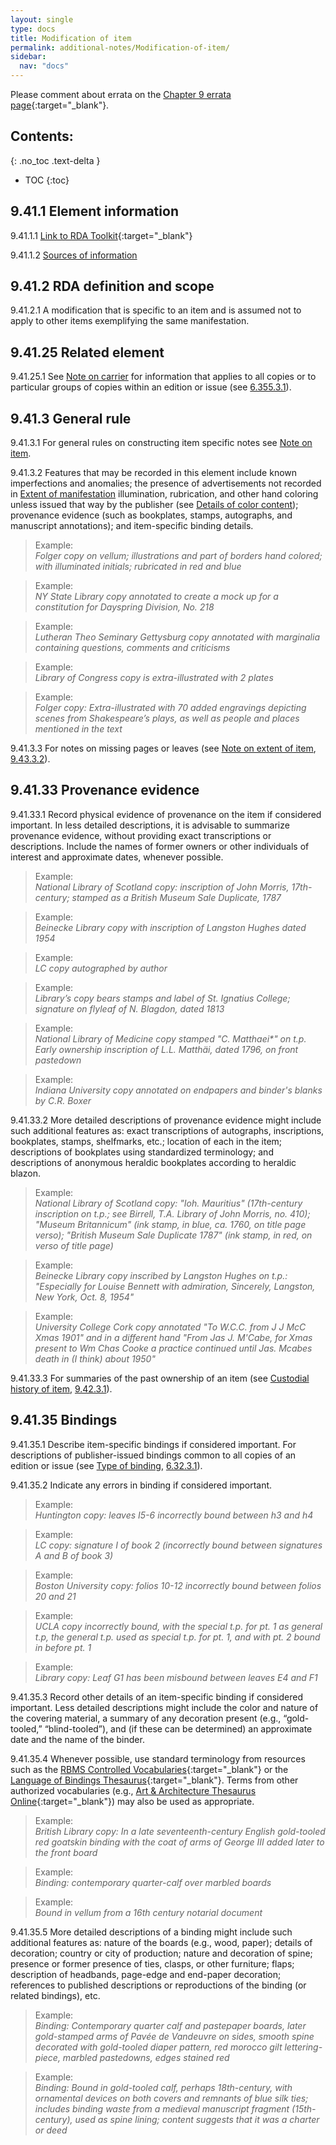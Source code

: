 ```yaml
---
layout: single
type: docs
title: Modification of item
permalink: additional-notes/Modification-of-item/
sidebar:
  nav: "docs"
---
```


Please comment about errata on the [Chapter 9 errata page](https://docs.google.com/document/d/1O-4HOsrSwNPkw28P9J9SWmJv0cwGZ0DGGSfXrEWaaO0/edit#bookmark=id.p9ug8n1p1fab){:target="_blank"}.

## Contents:
{: .no_toc .text-delta }

- TOC
{:toc}

## 9.41.1 Element information

<a name="9.41.1.1">9.41.1.1</a> [Link to RDA Toolkit](https://beta.rdatoolkit.org/Content?externalId=en-US_ala-0933d5b6-bbe5-3c50-87cb-5a54df6d2580){:target="_blank"}

<a name="9.41.1.2">9.41.1.2</a> [Sources of information](/DCRMR/additional-notes/)

## 9.41.2 RDA definition and scope

<a name="9.41.2.1">9.41.2.1</a> A modification that is specific to an item and is assumed not to apply to other items exemplifying the same manifestation.

## 9.41.25 Related element

<a name="9.41.25.1">9.41.25.1</a> See [Note on carrier](/DCRMR/phys-desc/Note-on-carrier/) for information that applies to all copies or to particular groups of copies within an edition or issue (see [6.355.3.1](/DCRMR/phys-desc/Note-on-carrier/#6.355.3.1)).

## 9.41.3 General rule

<a name="9.41.3.1">9.41.3.1</a> For general rules on constructing item specific notes see [Note on item](/DCRMR/additional-notes/Note-on-item/).

<a name="9.41.3.2">9.41.3.2</a> Features that may be recorded in this element include known imperfections and anomalies; the presence of advertisements not recorded in [Extent of manifestation](/DCRMR/phys-desc/Extent-of-manifestation/) illumination, rubrication, and other hand coloring unless issued that way by the publisher (see [Details of color content](/DCRMR/phys-desc/Details-of-color-content/)); provenance evidence (such as bookplates, stamps, autographs, and manuscript annotations); and item-specific binding details. 

>Example:  
><CITE>Folger copy on vellum; illustrations and part of borders hand colored; with illuminated initials; rubricated in red and blue</CITE>

>Example:  
><CITE>NY State Library copy annotated to create a mock up for a constitution for Dayspring Division, No. 218</CITE>

>Example:  
><CITE>Lutheran Theo Seminary Gettysburg copy annotated with marginalia containing questions, comments and criticisms</CITE>

>Example:  
><CITE>Library of Congress copy is extra-illustrated with 2 plates</CITE>

>Example:  
><CITE>Folger copy: Extra-illustrated with 70 added engravings depicting scenes from Shakespeare’s plays, as well as people and places mentioned in the text</CITE>

<a name="9.41.3.3">9.41.3.3</a> For notes on missing pages or leaves (see [Note on extent of item](/DCRMR/additional-notes/Note-on-extent-of-item/), [9.43.3.2](/DCRMR/additional-notes/Note-on-extent-of-item/#9.43.3.2)).

## 9.41.33 Provenance evidence

<a name="9.41.33.1">9.41.33.1</a> Record physical evidence of provenance on the item if considered important. In less detailed descriptions, it is advisable to summarize provenance evidence, without providing exact transcriptions or descriptions. Include the names of former owners or other individuals of interest and approximate dates, whenever possible.

>Example:  
><CITE>National Library of Scotland copy: inscription of John Morris, 17th-century; stamped as a British Museum Sale Duplicate, 1787</CITE>

>Example:  
><CITE>Beinecke Library copy with inscription of Langston Hughes dated 1954</CITE>

>Example:  
><CITE>LC copy autographed by author</CITE>

>Example:  
><CITE>Library’s copy bears stamps and label of St. Ignatius College; signature on flyleaf of N. Blagdon, dated 1813</CITE>

>Example:  
><CITE>National Library of Medicine copy stamped "C. Matthaei*" on t.p. Early ownership inscription of L.L. Matthäi, dated 1796, on front pastedown</CITE>

>Example:  
><CITE>Indiana University copy annotated on endpapers and binder's blanks by C.R. Boxer</CITE>

<a name="9.41.33.2">9.41.33.2</a> More detailed descriptions of provenance evidence might include such additional features as: exact transcriptions of autographs, inscriptions, bookplates, stamps, shelfmarks, etc.; location of each in the item; descriptions of bookplates using standardized terminology; and descriptions of anonymous heraldic bookplates according to heraldic blazon.

>Example:  
><CITE>National Library of Scotland copy: "Ioh. Mauritius" (17th-century inscription on t.p.; see Birrell, T.A. Library of John Morris, no. 410); "Museum Britannicum" (ink stamp, in blue, ca. 1760, on title page verso); "British Museum Sale Duplicate 1787" (ink stamp, in red, on verso of title page)</CITE>

>Example:  
><CITE>Beinecke Library copy inscribed by Langston Hughes on t.p.: "Especially for Louise Bennett with admiration, Sincerely, Langston, New York, Oct. 8, 1954" </CITE>

>Example:  
><CITE>University College Cork copy annotated "To W.C.C. from J J McC Xmas 1901" and in a different hand "From Jas J. M'Cabe, for Xmas present to Wm Chas Cooke a practice continued until Jas. Mcabes death in (I think) about 1950"</CITE>

<a name="9.41.33.3">9.41.33.3</a> For summaries of the past ownership of an item (see [Custodial history of item](/DCRMR/additional-notes/Custodial-history-of-item/), [9.42.3.1](/DCRMR/additional-notes/Custodial-history-of-item/#9.42.3.1)).

## 9.41.35 Bindings

<a name="9.41.35.1">9.41.35.1</a> Describe item-specific bindings if considered important. For descriptions of publisher-issued bindings common to all copies of an edition or issue (see [Type of binding](/DCRMR/phys-desc/Type-of-binding/), [6.32.3.1](/DCRMR/phys-desc/Type-of-binding/#6.32.3.1)).

<a name="9.41.35.2">9.41.35.2</a> Indicate any errors in binding if considered important.

>Example:  
><CITE>Huntington copy: leaves I5-6 incorrectly bound between h3 and h4</CITE>

>Example:  
><CITE>LC copy: signature I of book 2 (incorrectly bound between signatures A and B of book 3)</CITE>

>Example:  
><CITE>Boston University copy: folios 10-12 incorrectly bound between folios 20 and 21</CITE>

>Example:  
><CITE>UCLA copy incorrectly bound, with the special t.p. for pt. 1 as general t.p, the general t.p. used as special t.p. for pt. 1, and with pt. 2 bound in before pt. 1</CITE>

>Example:  
><CITE>Library copy: Leaf G1 has been misbound between leaves E4 and F1</CITE>

<a name="9.41.35.3">9.41.35.3</a> Record other details of an item-specific binding if considered important. Less detailed descriptions might include the color and nature of the covering material, a summary of any decoration present (e.g., “gold-tooled,” “blind-tooled”), and (if these can be determined) an approximate date and the name of the binder.

<a name="9.41.35.4">9.41.35.4</a> Whenever possible, use standard terminology from resources such as the [RBMS Controlled Vocabularies](http://rbms.info/vocabularies/index.shtml){:target="_blank"} or the [Language of Bindings Thesaurus](https://www.ligatus.org.uk/){:target="_blank"}. Terms from other authorized vocabularies (e.g., [Art & Architecture Thesaurus Online](https://www.getty.edu/research/tools/vocabularies/aat/){:target="_blank"}) may also be used as appropriate.

>Example:  
><CITE>British Library copy: In a late seventeenth-century English gold-tooled red goatskin binding with the coat of arms of George III added later to the front board</CITE>

>Example:  
><CITE>Binding: contemporary quarter-calf over marbled boards</CITE>

>Example:  
><CITE>Bound in vellum from a 16th century notarial document</CITE>

<a name="9.41.35.5">9.41.35.5</a> More detailed descriptions of a binding might include such additional features as: nature of the boards (e.g., wood, paper); details of decoration; country or city of production; nature and decoration of spine; presence or former presence of ties, clasps, or other furniture; flaps; description of headbands, page-edge and end-paper decoration; references to published descriptions or reproductions of the binding (or related bindings), etc.

>Example:  
><CITE>Binding: Contemporary quarter calf and pastepaper boards, later gold-stamped arms of Pavée de Vandeuvre on sides, smooth spine decorated with gold-tooled diaper pattern, red morocco gilt lettering-piece, marbled pastedowns, edges stained red</CITE>

>Example:  
><CITE>Binding: Bound in gold-tooled calf, perhaps 18th-century, with ornamental devices on both covers and remnants of blue silk ties; includes binding waste from a medieval manuscript fragment (15th-century), used as spine lining; content suggests that it was a charter or deed</CITE>

